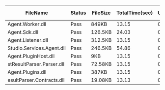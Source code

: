  | FileName                  | Status | FileSize | TotalTime(sec) | Upload(sec) | Submit(sec) | SignWait(sec) | Retry Count | 
 |---------------------------|--------|----------|----------------|-------------|-------------|---------------|-------------|
 | Agent.Worker.dll          | Pass   | 849KB    | 13.15          | 0.71        | 0.38        | 11.97         | 0           | 
 | Agent.Sdk.dll             | Pass   | 126.5KB  | 24.03          | 0.6         | 0.34        | 22.86         | 0           | 
 | Agent.Listener.dll        | Pass   | 312.5KB  | 13.15          | 0.63        | 0.32        | 11.97         | 0           | 
 | Studio.Services.Agent.dll | Pass   | 246.5KB  | 54.86          | 0.64        | 0.46        | 53.69         | 0           | 
 | Agent.PluginHost.dll      | Pass   | 9KB      | 13.15          | 0.48        | 0.42        | 11.97         | 0           | 
 | stResultParser.Parser.dll | Pass   | 72.58KB  | 13.15          | 0.54        | 0.39        | 11.97         | 0           | 
 | Agent.Plugins.dll         | Pass   | 387KB    | 13.15          | 0.65        | 0.3         | 11.97         | 0           | 
 | esultParser.Contracts.dll | Pass   | 19.08KB  | 13.13          | 0.49        | 0.34        | 11.97         | 0           | 
